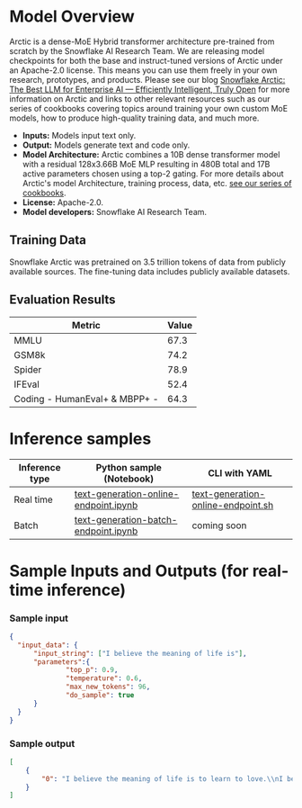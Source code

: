 # Model Overview

Arctic is a dense-MoE Hybrid transformer architecture pre-trained from scratch by the Snowflake AI Research Team. We are releasing model checkpoints for both the base and instruct-tuned versions of Arctic under an Apache-2.0 license. This means you can use them freely in your own research, prototypes, and products. Please see our blog [Snowflake Arctic: The Best LLM for Enterprise AI — Efficiently Intelligent, Truly Open](https://www.snowflake.com/blog/arctic-open-efficient-foundation-language-models-snowflake) for more information on Arctic and links to other relevant resources such as our series of cookbooks covering topics around training your own custom MoE models, how to produce high-quality training data, and much more.

- **Inputs:** Models input text only.
- **Output:** Models generate text and code only.
- **Model Architecture:** Arctic combines a 10B dense transformer model with a residual 128x3.66B MoE MLP resulting in 480B total and 17B active parameters chosen using a top-2 gating. For more details about Arctic's model Architecture, training process, data, etc. [see our series of cookbooks](https://www.snowflake.com/en/data-cloud/arctic/cookbook/).
- **License:** Apache-2.0.
- **Model developers:** Snowflake AI Research Team.

## Training Data
Snowflake Arctic was pretrained on 3.5 trillion tokens of data from publicly available sources. The fine-tuning data includes publicly available  datasets.

## Evaluation Results

| Metric                                   | Value  |
|------------------------------------------|--------|
| MMLU                                     | 67.3   |
| GSM8k                                    | 74.2   |
| Spider                                   | 78.9   |
| IFEval                                   | 52.4   |
| Coding - HumanEval+ & MBPP+ -            | 64.3   |

# Inference samples
Inference type|Python sample (Notebook)|CLI with YAML
|--|--|--|
Real time|<a href="https://aka.ms/azureml-infer-online-sdk-text-generation-dolly" target="_blank">text-generation-online-endpoint.ipynb</a>|<a href="https://aka.ms/azureml-infer-online-cli-text-generation-dolly" target="_blank">text-generation-online-endpoint.sh</a>
Batch |<a href="https://aka.ms/azureml-infer-batch-sdk-text-generation" target="_blank">text-generation-batch-endpoint.ipynb</a>| coming soon


# Sample Inputs and Outputs (for real-time inference)
### **Sample input**
```json
{
  "input_data": {
      "input_string": ["I believe the meaning of life is"],
      "parameters":{   
              "top_p": 0.9,
              "temperature": 0.6,
              "max_new_tokens": 96,
              "do_sample": true
      }
  }
}
```
### **Sample output**
```json
[
    {
        "0": "I believe the meaning of life is to learn to love.\\nI believe in a world of compassion, a world where love rules.\\nI believe in a world where people care for one another.\\nI believe in a world where people help each other.\\nI believe in a world where people are kind to each other.\\nI believe in a world where people are happy.\\nI believe in a world where people are peaceful.\\nI believe in a world where people are loving."
    }
]
```